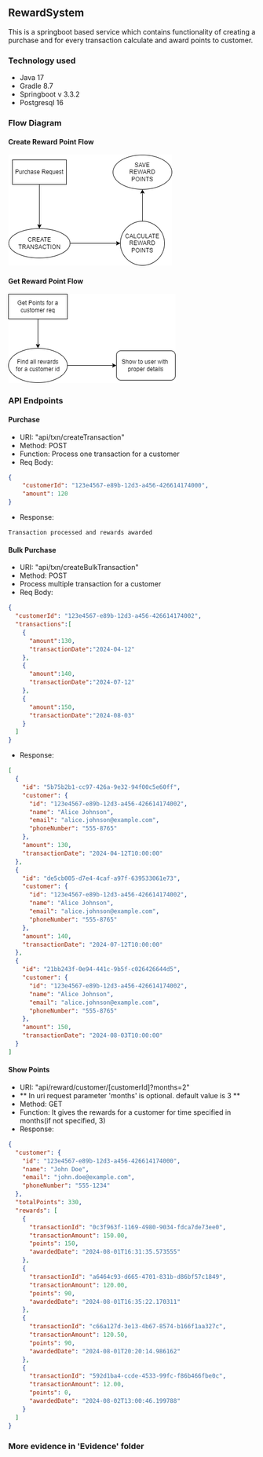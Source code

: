 ## RewardSystem

This is a springboot based service which contains functionality of creating a purchase and for every transaction calculate and award points to customer.

### Technology used
+ Java 17
+ Gradle 8.7
+ Springboot v 3.3.2
+ Postgresql 16

### Flow Diagram
#### Create Reward Point Flow
![Flow Diagram](docs/POINT_CREATION.png)

#### Get Reward Point Flow
![Flow Diagram](docs/GET_REWARDS_CID.png)

### API Endpoints

#### Purchase
+ URI: "api/txn/createTransaction"
+ Method: POST
+ Function: Process one transaction for a customer
+ Req Body:
```json
{
    "customerId": "123e4567-e89b-12d3-a456-426614174000",
    "amount": 120
}
```
+ Response:
```
Transaction processed and rewards awarded
```

#### Bulk Purchase
+ URI: "api/txn/createBulkTransaction"
+ Method: POST
+ Process multiple transaction for a customer
+ Req Body:
```json
{
  "customerId": "123e4567-e89b-12d3-a456-426614174002",
  "transactions":[
    {
      "amount":130,
      "transactionDate":"2024-04-12"
    },
    {
      "amount":140,
      "transactionDate":"2024-07-12"
    },
    {
      "amount":150,
      "transactionDate":"2024-08-03"
    }
  ]
}
```
+ Response:
```json
[
  {
    "id": "5b75b2b1-cc97-426a-9e32-94f00c5e60ff",
    "customer": {
      "id": "123e4567-e89b-12d3-a456-426614174002",
      "name": "Alice Johnson",
      "email": "alice.johnson@example.com",
      "phoneNumber": "555-8765"
    },
    "amount": 130,
    "transactionDate": "2024-04-12T10:00:00"
  },
  {
    "id": "de5cb005-d7e4-4caf-a97f-639533061e73",
    "customer": {
      "id": "123e4567-e89b-12d3-a456-426614174002",
      "name": "Alice Johnson",
      "email": "alice.johnson@example.com",
      "phoneNumber": "555-8765"
    },
    "amount": 140,
    "transactionDate": "2024-07-12T10:00:00"
  },
  {
    "id": "21bb243f-0e94-441c-9b5f-c026426644d5",
    "customer": {
      "id": "123e4567-e89b-12d3-a456-426614174002",
      "name": "Alice Johnson",
      "email": "alice.johnson@example.com",
      "phoneNumber": "555-8765"
    },
    "amount": 150,
    "transactionDate": "2024-08-03T10:00:00"
  }
]
```

#### Show Points
+ URI: "api/reward/customer/[customerId]?months=2"
+ ** In uri request parameter 'months' is optional. default value is 3 **
+ Method: GET
+ Function: It gives the rewards for a customer for time specified in months(if not specified, 3)
+ Response:
```json
{
  "customer": {
    "id": "123e4567-e89b-12d3-a456-426614174000",
    "name": "John Doe",
    "email": "john.doe@example.com",
    "phoneNumber": "555-1234"
  },
  "totalPoints": 330,
  "rewards": [
    {
      "transactionId": "0c3f963f-1169-4980-9034-fdca7de73ee0",
      "transactionAmount": 150.00,
      "points": 150,
      "awardedDate": "2024-08-01T16:31:35.573555"
    },
    {
      "transactionId": "a6464c93-d665-4701-831b-d86bf57c1849",
      "transactionAmount": 120.00,
      "points": 90,
      "awardedDate": "2024-08-01T16:35:22.170311"
    },
    {
      "transactionId": "c66a127d-3e13-4b67-8574-b166f1aa327c",
      "transactionAmount": 120.50,
      "points": 90,
      "awardedDate": "2024-08-01T20:20:14.986162"
    },
    {
      "transactionId": "592d1ba4-ccde-4533-99fc-f86b466fbe0c",
      "transactionAmount": 12.00,
      "points": 0,
      "awardedDate": "2024-08-02T13:00:46.199788"
    }
  ]
}
```

### More evidence in 'Evidence' folder
